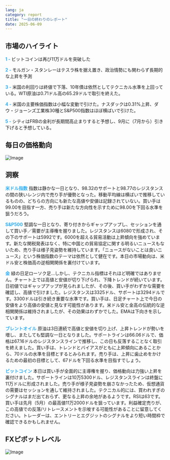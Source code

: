 ```yaml
---
lang: ja
category: report
title: "一日の終わりのレポート"
date: 2025-06-09
---
```



<h2>市場のハイライト</h2>
<strong style="color: #2caef7;">1 - </strong> ビットコインは再び11万ドルを突破した

<strong style="color: #2caef7;">2 - </strong> モルガン・スタンレーはテスラ株を据え置き、政治情勢にも関わらず長期的な上昇を予測

<strong style="color: #2caef7;">3 - </strong> 米国の利回りは終値で下落、10年債は依然としてテクニカル水準を上回っている。WTI原油は0.71ドル高の65.29ドルで取引を終えた。

<strong style="color: #2caef7;">4 - </strong> 米国の主要株価指数は小幅な変動で引けた。ナスダックは0.31%上昇、ダウ・ジョーンズ工業株30種とS&P500指数はほぼ横ばいで引けた。


<strong style="color: #2caef7;">5 - </strong> シティはFRBの金利が長期間高止まりすると予想し、9月に（7月から）引き下げると予想している。



<h2>毎日の価格動向</h2>
<img src="https://markleighedu.github.io/img/Jun-2025/09-Jun-2025/price.jpg" alt="Image"/>

<h2>洞察</h2>
<strong style="color: #2caef7;">米ドル指数</strong> 指数は静かな一日となり、98.32のサポートと98.77のレジスタンスの間の狭いレンジ内で売り手が優勢となった。移動平均線は横ばいで推移しているものの、どちらの方向にも新たな高値や安値は記録されていない。買い手は99.00を目指す一方、売り手は新たな方向性を示すために98.00を下回る水準を狙うだろう。

<strong style="color: #2caef7;">S&P500</strong> 堅調な一日となり、寄り付きからギャップアップし、セッションを通して買い手／需要が主導権を握りました。レジスタンスは6080で形成され、その下のサポートは5992です。6000を超える貿易活動は上昇傾向を強めています。新たな関税発表はなく、特に中国との貿易協定に関する明るいニュースもないため、売り手は様子見姿勢を維持しています。「ニュースがないことは良いニュース」という株価指数のテーマは依然として健在です。本日の市場動向は、米ドル安と株価高の逆相関関係を裏付けています。

<strong style="color: #2caef7;">金</strong> 緑の日足ローソク足…しかし、テクニカル指標はそれほど明確ではありません。チャート上では高値と安値が切り下げられ、下降トレンドが続いています。日初値ではギャップアップが見られましたが、その後、買い手がわずかな需要を確認し、高値で引けました。レジスタンスは3325ドル、サポートは3294ドルです。3300ドルは引き続き重要な水準です。買い手は、日足チャート上で今日の安値をより高値の安値と見なす可能性があります。米ドル安と金高の伝統的な逆相関関係は維持されましたが、その効果はわずかでした。EMAは下向きを示しています。

<strong style="color: #2caef7;">ブレントオイル</strong> 原油は3日連続で高値と安値を切り上げ、上昇トレンドが勢いを増し、またしても堅調な一日となりました。サポートラインは66.06ドルで、価格は67.16ドルのレジスタンスラインで推移し、この日も反落することなく取引を終えました。買い手は、トレンドとバイアスがともに上昇傾向にあることから、70ドルの水準を目標とするとみられます。売り手は、上昇に歯止めをかけるための最初の目標として、67ドルを下回る水準を目指すでしょう。

<strong style="color: #2caef7;">ビットコイン</strong> 本日は買い手が全面的に主導権を握り、価格動向は力強い上昇を裏付けました。サポートラインは10万5300ドル、レジスタンスラインは終盤に11万ドルに形成されました。売り手が様子見姿勢を崩さなかったため、仮想通貨の需要はセッションを通して維持されました。テクニカル的には、買われすぎのシグナルはまだ出ておらず、更なる上昇の余地があるようです。RSIは63です。買い手は先月（5月）の最高値11万2000ドルを狙っています。利益確定売りが、この高値での反落/リトレースメントを示唆する可能性があることに留意してください。トレーダーは、エントリーとエグジットのシグナルをより短い時間枠で確認できるかもしれません。



<h2>FXピボットレベル</h2>
<img src="https://markleighedu.github.io/img/Jun-2025/09-Jun-2025/pivot.jpg" alt="Image"/>